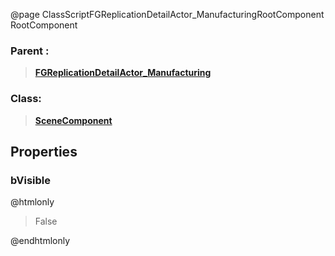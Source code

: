@page ClassScriptFGReplicationDetailActor_ManufacturingRootComponent RootComponent
### Parent :
<b><a href="_class_script_f_g_replication_detail_actor__manufacturing.html"><blockquote>FGReplicationDetailActor_Manufacturing</blockquote></a></b>
### Class:
<b><a href="_class_script_scene_component.html"><blockquote>SceneComponent</blockquote></a></b>
## Properties
### bVisible
@htmlonly
<blockquote>False</blockquote>
@endhtmlonly

